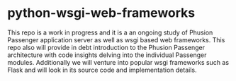 # python-wsgi-web-frameworks
This repo is a work in progress and it is a an ongoing study of Phusion Passenger application server as well as wsgi based web frameworks. This repo also will provide in debt introduction to the Phusion Passenger architecture with code insights delving into the individual Passenger modules. Additionally we will venture into popular wsgi frameworks such as Flask and will look in its source code and implementation details.
